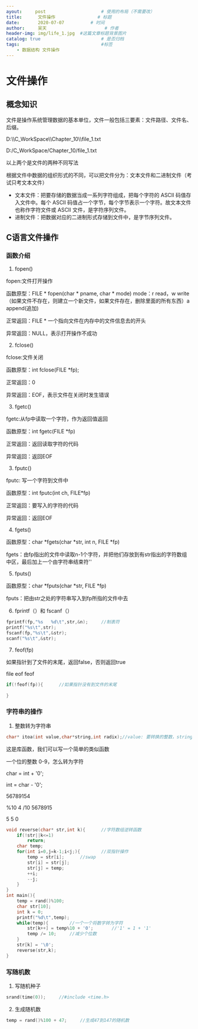```yaml
---
ayout:     post   				    # 使用的布局（不需要改）
title:      文件操作 				# 标题 
date:       2020-07-07			# 时间
author:     吴天 						# 作者
header-img: img/life_1.jpg 	#这篇文章标题背景图片
catalog: true 						# 是否归档
tags:								#标签
    - 数据结构 文件操作
---
```


# 文件操作

## 概念知识

文件是操作系统管理数据的基本单位，文件一般包括三要素：文件路径、文件名、后缀。

D:\\\C_WorkSpace\\\Chapter_10\\\file_1.txt

D:/C_WorkSpace/Chapter_10/file_1.txt

以上两个是文件的两种不同写法

根据文件中数据的组织形式的不同，可以把文件分为：文本文件和二进制文件（考试只考文本文件）

- 文本文件：把要存储的数据当成一系列字符组成，把每个字符的 ASCII 码值存入文件中。每个 ASCII 码值占一个字节，每个字节表示一个字符。故文本文件也称作字符文件或 ASCII 文件，是字符序列文件。
- 进制文件：把数据对应的二进制形式存储到文件中，是字节序列文件。

## C语言文件操作

### 函数介绍

1. fopen()

fopen:文件打开操作

函数原型：FILE * fopen(char * pname, char * mode)		mode：r  read，w write（如果文件不存在，则建立一个新文件，如果文件存在，删除里面的所有东西）a  append(追加)

正常返回：FILE *  一个指向文件在内存中的文件信息去的开头

异常返回：NULL，表示打开操作不成功

2. fclose()

fclose:文件关闭

函数原型：int fclose(FILE *fp);

正常返回：0

异常返回：EOF，表示文件在关闭时发生错误

3. fgetc()

fgetc:从fp中读取一个字符，作为返回值返回 

函数原型：int fgetc(FILE *fp)

正常返回：返回读取字符的代码

异常返回：返回EOF

3. fputc()

fputc: 写一个字符到文件中

函数原型：int fputc(int ch, FILE*fp)

正常返回：要写入的字符的代码

异常返回：返回EOF

4. fgets()

函数原型：char *fgets(char *str, int n, FILE *fp)

fgets：由fp指出的文件中读取n-1个字符，并把他们存放到有str指出的字符数组中区，最后加上一个由字符串结束符''

5. fputs()

函数原型：char *fputs(char *str, FILE *fp)

fputs：把由str之处的字符串写入到fp所指的文件中去

6. fprintf（）和 fscanf（） 

``` c
fprintf(fp,"%s   %d\t",str,&n);		//制表符    
printf("%s\t",str);
fscanf(fp,"%s\t",&str);
scanf("%s\t",&str);
```

7. feof(fp)

如果指针到了文件的末尾，返回false，否则返回true

file eof        feof

``` c
if(!feof(fp)){		//如果指针没有到文件的末尾
    
}
```





### 字符串的操作

1. 整数转为字符串

``` c
char* itoa(int value,char*string,int radix);//value: 要转换的整数，string: 转换后的字符串,radix: 转换进制数，如2,8,10,16 进制等。
```

这是库函数，我们可以写一个简单的类似函数

一个位的整数 0-9，怎么转为字符

char = int + '0';

int = char - '0';

56789154

%10	4			/10      5678915

5		5  		0

``` c
void reverse(char* str,int k){      //字符数组逆转函数
    if(!str||k<=1)
        return;
    char temp;
    for(int i=0,j=k-1;i<j;){		//双指针操作
        temp = str[i];		//swap
        str[i] = str[j];
        str[j] = temp;
        ++i;
        --j;
    }
}
int main(){
    temp = rand()%100;
    char str[10];
    int k = 0;
    printf("%d\t",temp);
    while(temp){        //一个一个将数字转为字符
        str[k++] = temp%10 + '0';       //'1' = 1 + '1'
        temp /= 10;     //减少个位数
    }
    str[k] = '\0';
    reverse(str,k);
}
```

### 写随机数

1. 写随机种子

``` c
srand(time(0));		//#include <time.h>
```

2. 生成随机数

``` c
temp = rand()%100 + 47;		//生成47到147的随机数
```

